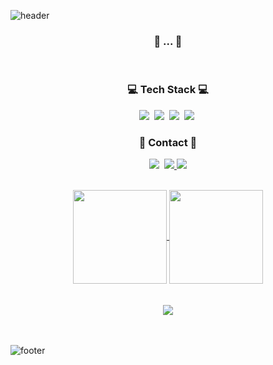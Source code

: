 ![header](https://capsule-render.vercel.app/api?type=rect&color=auto&height=100&section=header&text=Hi&fontSize=50&fontColor=000000&theme=tokyonight)
<br/>
<h3 align="center">🐢 ... 🐌</h3>
<br/>

<div>
  <h3 align="center">💻 Tech Stack 💻</h3>
  <p align="center">
    <img src="https://img.shields.io/badge/Java-007396?style=flat-square&logo=Java&logoColor=white"/></a>&nbsp
    <img src="https://img.shields.io/badge/Javascript-ffb13b?style=flat-square&logo=javascript&logoColor=white"/></a>&nbsp 
    <img src="https://img.shields.io/badge/Mysql-E6B91E?style=flat-square&logo=MySql&logoColor=white"/></a>&nbsp
    <img src="https://img.shields.io/badge/Oracle-F80000?style=flat-square&logo=Oracle&logoColor=white"/></a>&nbsp 
  </p>
  
  <h3 align="center">📡 Contact 📡</h3>
  <p align="center">
    <a href="https://www.instagram.com/"><img src="https://img.shields.io/badge/Instagram-E4405F?style=flat-square&logo=Instagram&logoColor=white&link=https://www.instagram.com/hye_inisfree/"/></a>&nbsp
    <a href="mailto:ybkz17@naver.com"><img src="https://img.shields.io/badge/Naver-03C75A?style=flat-square&logo=Naver&logoColor=white&link=ybkz17@naver.com"/>
    <a href="mailto:quaestio17@gmail.com"><img src="https://img.shields.io/badge/Gmail-d14836?style=flat-square&logo=Gmail&logoColor=white&link=quaestio17@gmail.com"/></a></a>
  </p>
  <br/>
  <div align="center">
    <a href="https://github.com/anuraghazra/github-readme-stats">
      <img height=150 align="center" src="https://github-readme-stats.vercel.app/api?username=peaknicc&theme=tokyonight" />
    </a>
    <a href="https://github.com/anuraghazra/convoychat">
      <img height=150 align="center" src="https://github-readme-stats.vercel.app/api/top-langs?username=peaknicc&layout=compact&langs_count=8&card_width=320&theme=tokyonight" />
    </a>
  </div>
  <br/>
  <br/>
  <div align="center">
    <a href="https://hits.seeyoufarm.com"><img src="https://hits.seeyoufarm.com/api/count/incr/badge.svg?url=https%3A%2F%2Fgithub.com%2Fpeaknicc%2Fhit-counter&count_bg=%2354CF5F&title_bg=%2348C7D1&icon=&icon_color=%23E7E7E7&title=hits&edge_flat=false"/></a>
  </div>
  <br/>
  <br/>
</div>


![footer](https://capsule-render.vercel.app/api?type=rect&color=auto&height=100&section=header&text=Bye&fontSize=50&fontColor=000000&theme=tokyonight)
